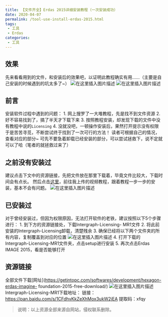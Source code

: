 ```yaml
---
title: 【文件齐全】Erdas 2015详细安装教程（一次安装成功）
date: 2020-04-07
permalink: /tool-use-install-erdas-2015.html
tags:
 - 工具
 - Erdas
categories:
 - 工具
---
```


## 效果

先来看看用到的文件，和安装后的效果吧，以证明此教程确实有用……（主要是自己安装的时候遇到的坑太多了~） ![在这里插入图片描述](https://img-blog.csdnimg.cn/20200407171838337.png) ![在这里插入图片描述](https://img-blog.csdnimg.cn/20200407171850433.jpg)

## 前言

安装软件过程中遇到的问题： 1\. 网上搜罗了一大堆教程，先是找不到文件资源 2\. 好不容易找到了，搞了半天才下载下来 3\.
按照教程安装，却发现下载的文件中没有教程中说的`Licensing` 4\. 没就没吧，一顿操作安装后，果然打开提示没有权限
于是苦苦寻觅，不断尝试终于找到了一次可行的方法！ 读者可根据自己的情况，查看对应的部分~
可先不要急着卸载已经安装的部分，可以尝试拯救下，说不定就可以了哈（笔者的就拯救过来了）

## 之前没有安装过

建议点击下文中的资源链接，先把文件放在那里下载着，毕竟文件比较大，下载时间会有点长。
然后点击[这里](https://www.bilibili.com/video/BV1TT4y1G7fm/)，前往我上传的视频教程，跟着教程一步一步的安装，基本不会有问题。
![在这里插入图片描述](https://img-blog.csdnimg.cn/20200407172827972.jpg)

## 已安装过

对于曾经安装过，但因为权限原因，无法打开软件的老铁，建议按照以下5个步骤进行： 1\. 到下方的资源链接处，下载Intergraph-Licensing-
MR1文件 2\. 将此前安装的Intergraph-Licensing卸载，清楚残余 3\. 确保已经将以下两个文件夹的所有内容，复制覆盖到对应的位置
![在这里插入图片描述](https://img-blog.csdnimg.cn/20200407173437873.png) 4\.
打开下载的Intergraph-Licensing-MR1文件夹，点击setup进行安装 5\. 再次点击Erdas IMAGE 2015，看是否能够打开

## 资源链接

全部文件下载[网址](https://getintopc.com/softwares/development/hexagon-erdas-imagine-
foundation-2015-free-download/) ![在这里插入图片描述](https://img-blog.csdnimg.cn/20200407172551801.png) Intergraph-Licensing-MR1下载地址：
链接：https://pan.baidu.com/s/1CFdhvKkZeXhMox3ukW2jEA 提取码：xfqy

> 说明：以上资源全部来源自网站，侵权联系删除。

